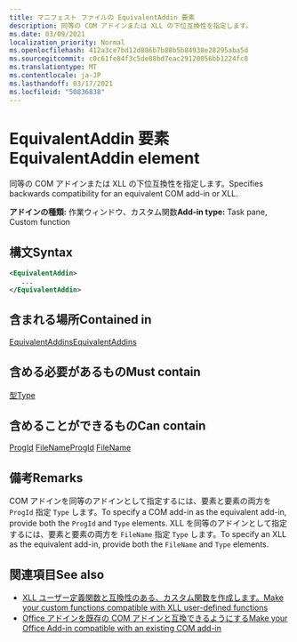 ```yaml
---
title: マニフェスト ファイルの EquivalentAddin 要素
description: 同等の COM アドインまたは XLL の下位互換性を指定します。
ms.date: 03/09/2021
localization_priority: Normal
ms.openlocfilehash: 412a3ce7bd12d886b7b88b5b84938e28295aba5d
ms.sourcegitcommit: c0c61fe84f3c5de88bd7eac29120056bb1224fc8
ms.translationtype: MT
ms.contentlocale: ja-JP
ms.lasthandoff: 03/17/2021
ms.locfileid: "50836838"
---
```

# <a name="equivalentaddin-element"></a><span data-ttu-id="de72f-103">EquivalentAddin 要素</span><span class="sxs-lookup"><span data-stu-id="de72f-103">EquivalentAddin element</span></span>

<span data-ttu-id="de72f-104">同等の COM アドインまたは XLL の下位互換性を指定します。</span><span class="sxs-lookup"><span data-stu-id="de72f-104">Specifies backwards compatibility for an equivalent COM add-in or XLL.</span></span>

<span data-ttu-id="de72f-105">**アドインの種類:** 作業ウィンドウ、カスタム関数</span><span class="sxs-lookup"><span data-stu-id="de72f-105">**Add-in type:** Task pane, Custom function</span></span>

## <a name="syntax"></a><span data-ttu-id="de72f-106">構文</span><span class="sxs-lookup"><span data-stu-id="de72f-106">Syntax</span></span>

```XML
<EquivalentAddin>
   ...
</EquivalentAddin>
```

## <a name="contained-in"></a><span data-ttu-id="de72f-107">含まれる場所</span><span class="sxs-lookup"><span data-stu-id="de72f-107">Contained in</span></span>

[<span data-ttu-id="de72f-108">EquivalentAddins</span><span class="sxs-lookup"><span data-stu-id="de72f-108">EquivalentAddins</span></span>](equivalentaddins.md)

## <a name="must-contain"></a><span data-ttu-id="de72f-109">含める必要があるもの</span><span class="sxs-lookup"><span data-stu-id="de72f-109">Must contain</span></span>

[<span data-ttu-id="de72f-110">型</span><span class="sxs-lookup"><span data-stu-id="de72f-110">Type</span></span>](type.md)

## <a name="can-contain"></a><span data-ttu-id="de72f-111">含めることができるもの</span><span class="sxs-lookup"><span data-stu-id="de72f-111">Can contain</span></span>

<span data-ttu-id="de72f-112">[ProgId](progid.md) 
[FileName](filename.md)</span><span class="sxs-lookup"><span data-stu-id="de72f-112">[ProgId](progid.md)
[FileName](filename.md)</span></span>

## <a name="remarks"></a><span data-ttu-id="de72f-113">備考</span><span class="sxs-lookup"><span data-stu-id="de72f-113">Remarks</span></span>

<span data-ttu-id="de72f-114">COM アドインを同等のアドインとして指定するには、要素と要素の両方を `ProgId` 指定 `Type` します。</span><span class="sxs-lookup"><span data-stu-id="de72f-114">To specify a COM add-in as the equivalent add-in, provide both the `ProgId` and `Type` elements.</span></span> <span data-ttu-id="de72f-115">XLL を同等のアドインとして指定するには、要素と要素の両方を `FileName` 指定 `Type` します。</span><span class="sxs-lookup"><span data-stu-id="de72f-115">To specify an XLL as the equivalent add-in, provide both the `FileName` and `Type` elements.</span></span>

## <a name="see-also"></a><span data-ttu-id="de72f-116">関連項目</span><span class="sxs-lookup"><span data-stu-id="de72f-116">See also</span></span>

- [<span data-ttu-id="de72f-117">XLL ユーザー定義関数と互換性のある、カスタム関数を作成します。</span><span class="sxs-lookup"><span data-stu-id="de72f-117">Make your custom functions compatible with XLL user-defined functions</span></span>](../../excel/make-custom-functions-compatible-with-xll-udf.md)
- [<span data-ttu-id="de72f-118">Office アドインを既存の COM アドインと互換できるようにする</span><span class="sxs-lookup"><span data-stu-id="de72f-118">Make your Office Add-in compatible with an existing COM add-in</span></span>](../../develop/make-office-add-in-compatible-with-existing-com-add-in.md)